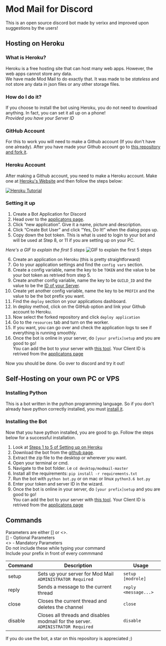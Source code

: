 # Mod Mail for Discord
This is an open source discord bot made by verixx and improved upon suggestions by the users!

## Hosting on Heroku
### What is Heroku?
Heroku is a free hosting site that can host many web apps. However, the web apps cannot store any data.    
We have made Mod Mail to do exactly that. It was made to be *stateless* and not store any data in json files or any other storage files.

### How do I do it? 
If you choose to install the bot using Heroku, you do not need to download anything. In fact, you can set it all up on a phone!    
*Provided you have your Server ID*

### GitHub Account

For this to work you will need to make a Github account (If you don't have one already). After you have made your Github account go to [this repository and fork it](https://github.com/verixx/modmail/fork).

### Heroku Account

After making a Github account, you need to make a Heroku account. Make one at [Heroku's Website](https://heroku.com/) and then follow the steps below: 

[![Heroku Tutorial](https://img.youtube.com/vi/MSJWMhC5X3I/0.jpg)](https://www.youtube.com/watch?v=MSJWMhC5X3I)

### Setting it up

1. Create a Bot Application for Discord
2. Head over to the [applicatons page](https://discordapp.com/developers/applications/me).
3. Click “new application”. Give it a name, picture and description.
4. Click “Create Bot User” and click “Yes, Do It!” when the dialog pops up.
5. Copy down the bot token. This is what is used to login to your bot and will be used at Step 8, or 11 if you are setting up on your PC.

*Here's a GIF to explain the first 5 steps*
![GIF to explain the first 5 steps](https://i.imgur.com/Y2ouW7I.gif)

6. Create an application on Heroku (this is pretty straightforward)
7. Go to your application settings and find the `config vars` section. 
8. Create a config variable, name the key to be `TOKEN` and the value to be your bot token as retrived from step 5.
9. Create another config variable, name the key to be `GUILD_ID` and the value to be the [ID of your Server](https://support.discordapp.com/hc/en-us/articles/206346498-Where-can-I-find-my-User-Server-Message-ID-).
9. Create yet another config variable, name the key to be `PREFIX` and the value to be the bot prefix you want.
10. Find the `deploy` section on your applications dashboard.
11. In deploy method, click on the GitHub option and link your Github account to Heroku.
12. Now select the forked repository and click `deploy application`
13. Go to the `resources` tab and turn on the worker.
14. If you want, you can go over and check the application logs to see if everything is running smoothly.
15. Once the bot is online in your server, do `[your prefix]setup` and you are good to go!    
You can add the bot to your server with [this tool](https://finitereality.github.io/permissions-calculator/?v=0). Your Client ID is retrived from the [applicatons page](https://discordapp.com/developers/applications/me)

Now you should be done. Go over to discord and try it out!

## Self-Hosting on your own PC or VPS    
### Installing Python

This is a bot written in the python programming language. So if you don't already have python correctly installed, you must [install it](http://www.ics.uci.edu/~pattis/common/handouts/pythoneclipsejava/python.html).

### Installing the Bot

Now that you have python installed, you are good to go. Follow the steps below for a successful installation.

1. Look at [Steps 1 to 5 of Setting up on Heroku](https://github.com/verixx/modmail/blob/master/README.md#setting-it-up)
6. Download the bot from the [github page](https://github.com/verixx/modmail/archive/master.zip).
7. Extract the zip file to the desktop or wherever you want.
8. Open your terminal or cmd.
9. Navigate to the bot folder. i.e `cd desktop/modmail-master`
10. Install all the requirements: `pip install -r requirements.txt`
11. Run the bot with `python bot.py` or on mac or linux `python3.6 bot.py`
12. Enter your token and server ID in the wizard.
13. Once the bot is online in your server, do `[your prefix]setup` and you are good to go!    
You can add the bot to your server with [this tool](https://finitereality.github.io/permissions-calculator/?v=0). Your Client ID is retrived from the [applicatons page](https://discordapp.com/developers/applications/me)

## Commands
Parameters are either [] or <>.    
[] - Optional Parameters    
<> - Mandatory Parameters    
Do not include these while typing your command    
Include your prefix in front of every commmand

| Command | Description | Usage |
| ------------- | ------------- | ------------- |
| setup  | Sets up your server for Mod Mail `ADMINISTRATOR Required` | `setup [modrole]` |
| reply | Sends a message to the current thread  | `reply <message...>` |
| close | Closes the current thread and deletes the channel | `close` |
| disable | Closes all threads and disables modmail for the server. `ADMINISTRATOR Required` | `disable` |


If you do use the bot, a star on this repository is appreciated ;)
